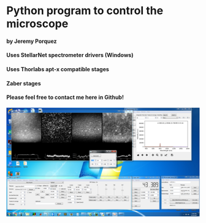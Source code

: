 # Python program to control the microscope
#### by Jeremy Porquez
#### Uses StellarNet spectrometer drivers (Windows)
#### Uses Thorlabs apt-x compatible stages
#### Zaber stages
#### Please feel free to contact me here in Github!

![GitHub Logo](/images/screenshot.png)
